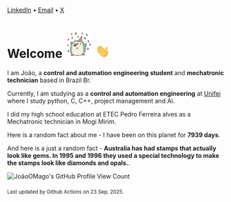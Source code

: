 [LinkedIn](https://www.linkedin.com/in/joão-pedro-gozzoli-b95641301/) &bull;
[Email](joaopedrogozzoli@gmail.com) &bull;
[X](https://x.com/jpp12prado)

# Welcome <img src="happy.gif" height="64px" /> <img src="wave.gif" height="32px" />

I am João, a  **control and automation engineering student** and **mechatronic technician** based in Brazil Br.

Currently, I am studying as a **control and automation engineering** at [Unifei](https://unifei.edu.br) where I study python, C, C++, project management and Ai.

I did my high school education at ETEC Pedro Ferreira alves as a Mechatronic technician in Mogi Mirim.

Here is a random fact about me - I have been on this planet for **7939 days**.

And here is a just a random fact -  **Australia has had stamps that actually look like gems. In 1995 and 1996 they used a special technology to make the stamps look like diamonds and opals.**.

![JoãoOMago's GitHub Profile View Count](https://komarev.com/ghpvc/?username=JoaoOMago)

<sub>Last updated by Github Actions on 23 Sep, 2025.</sub>
